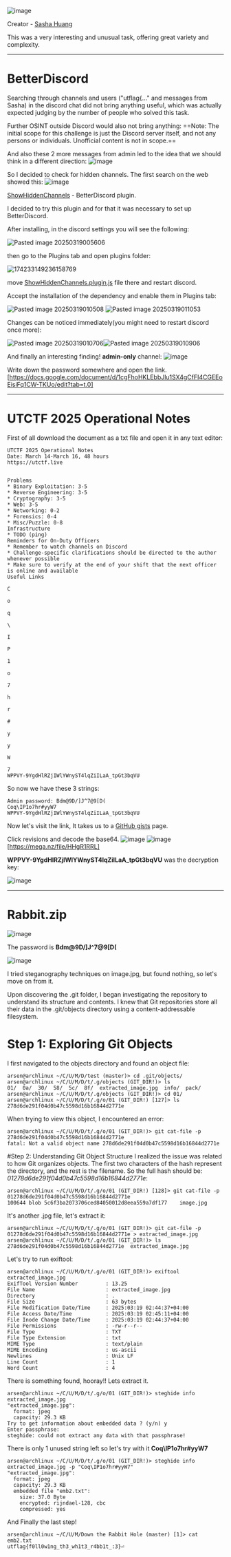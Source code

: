 ![image](https://github.com/user-attachments/assets/e0ffc1c6-77a3-49e9-a94b-09659193a7a4)

Creator - [Sasha Huang](https://github.com/umbresp)

This was a very interesting and unusual task, offering great variety and complexity.

---
# BetterDiscord

Searching through channels and users ("utflag{..." and messages from Sasha) in the discord chat did not bring anything useful, which was actually expected judging by the number of people who solved this task.

Further OSINT outside Discord would also not bring anything:
==Note: The initial scope for this challenge is just the Discord server itself, and not any persons or individuals. Unofficial content is not in scope.==

And also these 2 more messages from admin led to the idea that we should think in a different direction:
![image](https://github.com/user-attachments/assets/c4bc27ce-b62e-4c0a-8e18-959c103a234c)


So I decided to check for hidden channels. The first search on the web showed this:
![image](https://github.com/user-attachments/assets/e169828f-748e-4106-ad17-dfcea8908737)

[ShowHiddenChannels](https://github.com/JustOptimize/ShowHiddenChannels) - BetterDiscord plugin.

I decided to try this plugin and for that it was necessary to set up BetterDiscord.

After installing, in the discord settings you will see the following:

![Pasted image 20250319005606](https://github.com/user-attachments/assets/701bcd3f-4202-4869-91b5-ece0eb6085cb)

then go to the Plugins tab and open plugins folder:

![174233149236158769](https://github.com/user-attachments/assets/2ee1c8e6-ac7b-4a46-a6f4-febd1f3d56b0)

move [ShowHiddenChannels.plugin.js](https://github.com/JustOptimize/ShowHiddenChannels/releases/download/v0.5.8/ShowHiddenChannels.plugin.js) file there and restart discord.

Accept the installation of the dependency and enable them in Plugins tab:

![Pasted image 20250319010508](https://github.com/user-attachments/assets/439ad5b4-3326-4e27-b39d-682a5f4230ff)
![Pasted image 20250319011053](https://github.com/user-attachments/assets/e036057f-1903-4967-b89f-35fdb63a7f25)

Changes can be noticed immediately(you might need to restart discord once more):

![Pasted image 20250319010706](https://github.com/user-attachments/assets/3fd35686-ef1a-45ac-9a1c-ae1a5c6600c5)![Pasted image 20250319010906](https://github.com/user-attachments/assets/1beadfb3-0e53-403a-a32c-aecf64797fe1)

And finally an interesting finding! **admin-only** channel:
![image](https://github.com/user-attachments/assets/1de59e84-b122-4d78-a33e-c303743ac602)

Write down the password somewhere and open the link.
[https://docs.google.com/document/d/1cgFhoHKLEbbJlu1SX4gCfFI4CGEEoEisiFq1CW-TKUo/edit?tab=t.0]

---  
# UTCTF 2025 Operational Notes

First of all download the document as a txt file and open it in any text editor:
```
UTCTF 2025 Operational Notes
Date: March 14-March 16, 48 hours
https://utctf.live


Problems
* Binary Exploitation: 3-5
* Reverse Engineering: 3-5
* Cryptography: 3-5
* Web: 3-5
* Networking: 0-2
* Forensics: 0-4
* Misc/Puzzle: 0-8
Infrastructure
* TODO (ping)
Reminders for On-Duty Officers
* Remember to watch channels on Discord
* Challenge-specific clarifications should be directed to the author whenever possible
* Make sure to verify at the end of your shift that the next officer is online and available
Useful Links
                                                                              C
                                                                              o
                                                                              q
                                                                              \
                                                                              I
                                                                              P
                                                                              1
                                                                              o
                                                                              7
                                                                              h
                                                                              r
                                                                              #
                                                                              y
                                                                              y
                                                                              W
                                                                              7
WPPVY-9YgdHlRZjIWlYWnyST4lqZiILaA_tpGt3bqVU
```
So now we have these 3 strings:
```
Admin password: Bdm@9D/]J^7@9[D(
Coq\IP1o7hr#yyW7
WPPVY-9YgdHlRZjIWlYWnyST4lqZiILaA_tpGt3bqVU
```

Now let's visit the link, It takes us to a [GitHub gists](https://gist.github.com/umbresp/5275f23f615c9bdcb21c463ac4b87c3c) page.

Click revisions and decode the base64.
![image](https://github.com/user-attachments/assets/5d5b9894-016c-4999-a9bc-de8e4603bf6c)
![image](https://github.com/user-attachments/assets/41612e50-4b70-4c87-9f86-fc86bbaf3ffa)
[https://mega.nz/file/HHgR1RRL]

**WPPVY-9YgdHlRZjIWlYWnyST4lqZiILaA_tpGt3bqVU** was the decryption key:

![image](https://github.com/user-attachments/assets/000c4bd2-8bf3-40cc-a2d8-7eac8726f6df)

---

# Rabbit.zip

![image](https://github.com/user-attachments/assets/38ab50ed-4063-4d11-b97c-f1e60ff9bd43)

The password is **Bdm@9D/]J^7@9[D(**

![image](https://github.com/user-attachments/assets/03d9bb5a-d5ac-401e-b689-6858a75dc52f)

I tried steganography techniques on image.jpg, but found nothing, so let's move on from it.

Upon discovering the .git folder, I began investigating the repository to understand its structure and contents. I knew that Git repositories store all their data in the .git/objects directory using a content-addressable filesystem.
# Step 1: Exploring Git Objects
I first navigated to the objects directory and found an object file:
```
arsen@archlinux ~/C/U/M/D/test (master)> cd .git/objects/
arsen@archlinux ~/C/U/M/D/t/.g/objects (GIT_DIR!)> ls
01/  0a/  30/  58/  5c/  8f/  extracted_image.jpg  info/  pack/
arsen@archlinux ~/C/U/M/D/t/.g/objects (GIT_DIR!)> cd 01/
arsen@archlinux ~/C/U/M/D/t/.g/o/01 (GIT_DIR!) [127]> ls
278d6de291f04d0b47c5598d16b16844d2771e
```
When trying to view this object, I encountered an error:
```
arsen@archlinux ~/C/U/M/D/t/.g/o/01 (GIT_DIR!)> git cat-file -p 278d6de291f04d0b47c5598d16b16844d2771e
fatal: Not a valid object name 278d6de291f04d0b47c5598d16b16844d2771e
```
#Step 2: Understanding Git Object Structure
I realized the issue was related to how Git organizes objects. The first two characters of the hash represent the directory, and the rest is the filename. So the full hash should be:
*01278d6de291f04d0b47c5598d16b16844d2771e*:
```
arsen@archlinux ~/C/U/M/D/t/.g/o/01 (GIT_DIR!) [128]> git cat-file -p 01278d6de291f04d0b47c5598d16b16844d2771e
100644 blob 5c6f3ba2073706ced84050012d8eea559a7df177	image.jpg
```
It's another .jpg file, let's extract it:
```
arsen@archlinux ~/C/U/M/D/t/.g/o/01 (GIT_DIR!)> git cat-file -p 01278d6de291f04d0b47c5598d16b16844d2771e > extracted_image.jpg
arsen@archlinux ~/C/U/M/D/t/.g/o/01 (GIT_DIR!)> ls
278d6de291f04d0b47c5598d16b16844d2771e  extracted_image.jpg
```
Let's try to run exiftool:
```
arsen@archlinux ~/C/U/M/D/t/.g/o/01 (GIT_DIR!)> exiftool extracted_image.jpg
ExifTool Version Number         : 13.25
File Name                       : extracted_image.jpg
Directory                       : .
File Size                       : 63 bytes
File Modification Date/Time     : 2025:03:19 02:44:37+04:00
File Access Date/Time           : 2025:03:19 02:45:11+04:00
File Inode Change Date/Time     : 2025:03:19 02:44:37+04:00
File Permissions                : -rw-r--r--
File Type                       : TXT
File Type Extension             : txt
MIME Type                       : text/plain
MIME Encoding                   : us-ascii
Newlines                        : Unix LF
Line Count                      : 1
Word Count                      : 4

```
There is something found, hooray!! Lets extract it.
```
arsen@archlinux ~/C/U/M/D/t/.g/o/01 (GIT_DIR!)> steghide info extracted_image.jpg
"extracted_image.jpg":
  format: jpeg
  capacity: 29.3 KB
Try to get information about embedded data ? (y/n) y
Enter passphrase: 
steghide: could not extract any data with that passphrase!

```
There is only 1 unused string left so let's try with it
**Coq\IP1o7hr#yyW7**
```
arsen@archlinux ~/C/U/M/D/t/.g/o/01 (GIT_DIR!)> steghide info extracted_image.jpg -p "Coq\IP1o7hr#yyW7"
"extracted_image.jpg":
  format: jpeg
  capacity: 29.3 KB
  embedded file "emb2.txt":
    size: 37.0 Byte
    encrypted: rijndael-128, cbc
    compressed: yes
```
And Finally the last step!
```
arsen@archlinux ~/C/U/M/Down the Rabbit Hole (master) [1]> cat emb2.txt
utflag{f0ll0w1ng_th3_wh1t3_r4bb1t_:3}⏎     
```







